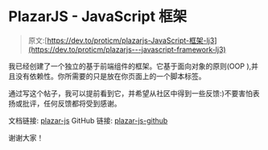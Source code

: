 # PlazarJS - JavaScript 框架

> 原文:[https://dev.to/proticm/plazarjs-JavaScript-框架-lj3](https://dev.to/proticm/plazarjs---javascript-framework-lj3)

我已经创建了一个独立的基于前端组件的框架。它基于面向对象的原则(OOP ),并且没有依赖性。你所需要的只是放在你页面上的一个脚本标签。

通过写这个帖子，我可以提前看到它，并希望从社区中得到一些反馈:)不要害怕表扬或批评，任何反馈都将受到感谢。

文档链接: [plazar-js](http://www.plazarjs.com/)
GitHub 链接: [plazar-js-github](https://github.com/ProticM/plazar-js)

谢谢大家！